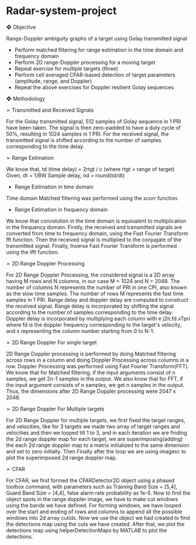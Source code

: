# Radar-system-project
❖ Objective

Range-Doppler ambiguity graphs of a target using Golay transmitted signal
- Perform matched filtering for range estimation in the time domain and frequency
domain
- Perform 2D range-Doppler processing for a moving target
- Repeat exercise for multiple targets (three)
- Perform cell averaged CFAR-based detection of target parameters (amplitude,
range, and Doppler)
- Repeat the above exercises for Doppler resilient Golay sequences

❖ Methodology

➢ Transmitted and Received Signals

For the Golay transmitted signal, 512 samples of Golay sequence in 1 PRI have
been taken. The signal is then zero-padded to have a duty cycle of 50%, resulting
in 1024 samples in 1 PRI. For the received signal, the transmitted signal is shifted
according to the number of samples corresponding to the time delay.

➢ Range Estimation

We know that, td (time delay) = 2rtgt / c (where rtgt = range of target)
Given, dt = 1/BW
Sample delay, nd = round(td/dt)

- Range Estimation in time domain

Time domain Matched filtering was performed using the xcorr function.

- Range Estimation in frequency domain

We know that convolution in the time domain is equivalent to multiplication in the
frequency domain. Firstly, the received and transmitted signals are converted from
time to frequency domain, using the Fast Fourier Transform fft function. Then the
received signal is multiplied to the conjugate of the transmitted signal. Finally,
Inverse Fast Fourier Transform is performed using the ifft function.

➢ 2D Range Doppler Processing

For 2D Range Doppler Processing, the considered signal is a 2D array having M
rows and N columns, in our case M = 1024 and N = 2048. The number of columns
N represents the number of PRI in one CPI, also known as the slow time samples.
The number of rows M represents the fast time samples in 1 PRI. Range delay and doppler delay are computed to construct the received signal.
Range delay is incorporated by shifting the signal according to the number of
samples corresponding to the time delay. Doppler delay is incorporated by
multiplying each column with e
j2π.fd.xTpri where fd is the doppler frequency
corresponding to the target's velocity, and x representing the column number
starting from 0 to N-1.

➢ 2D Range Doppler For single target

2D Range Doppler processing is performed by doing Matched filtering across
rows in a column and doing Doppler Processing across columns in a row. Doppler
Processing was performed using Fast Fourier Transform(FFT). We know that for
Matched filtering, if the input arguments consist of n samples, we get 2n-1 samples
in the output. We also know that for FFT, if the input argument consists of n
samples, we get n samples in the output. Thus, the dimensions after 2D Range
Doppler processing were 2047 x 2048.

➢ 2D Range Doppler For Multiple targets

For 2D Range Doppler for multiple targets, we first fixed the target ranges, and
velocities, like for 3 targets we made two array of target ranges and velocities and
then we looped till 1 to 3, and in each iteration we are finding the 2d range
doppler map for each target, we are superimposing(adding) the each 2d range
doppler map to a matrix initialized to the same dimension and set to zero initially.
Then Finally after the loop we are using imagesc to plot the superimposed 2d
range doppler map.

➢ CFAR

For CFAR, we first formed the CFARDetector2D object using a phased toolbox
command, with parameters such as Training Band Size = [5,4], Guard Band Size =
[4,4], false alarm rate probability as 1e-5. Now to find the object spots in the range
doppler image, we have to make cut windows using the bands we have defined.
For forming windows, we have looped over the start and ending of rows and
columns to append all the possible windows into 2d array cutidx. Now we use the
object we had created to find the detections map using the cuts we have created.
After that, we plot the detections map using helperDetectionMaps by MATLAB to
plot the detections.
